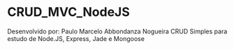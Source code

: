 CRUD_MVC_NodeJS
===============
Desenvolvido por: Paulo Marcelo Abbondanza Nogueira
CRUD Simples para estudo de Node.JS, Express, Jade e Mongoose
